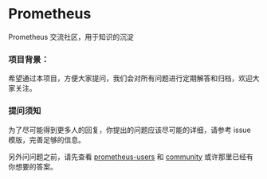 # Prometheus

Prometheus 交流社区，用于知识的沉淀

### 项目背景：

希望通过本项目，方便大家提问，我们会对所有问题进行定期解答和归档，欢迎大家关注。

### 提问须知

为了尽可能得到更多人的回复，你提出的问题应该尽可能的详细，请参考 issue 模版，完善足够的信息。

另外问问题之前，请先查看 [prometheus-users](https://groups.google.com/forum/#!forum/prometheus-users) 和 [community](https://prometheus.io/community/)
或许那里已经有你想要的答案。


